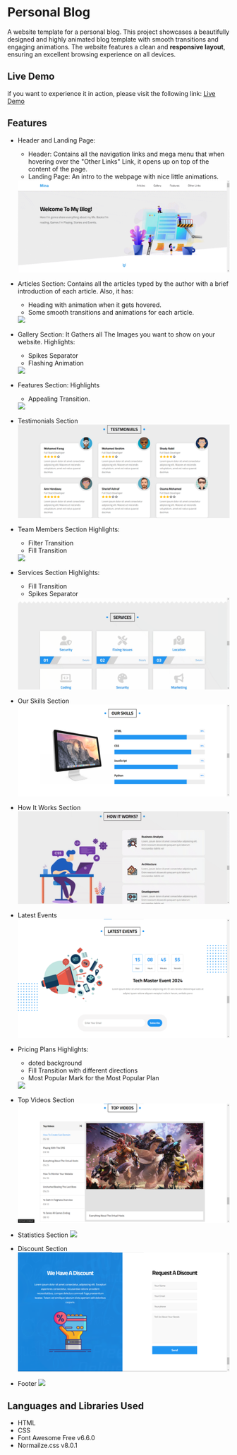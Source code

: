 # Personal Blog
A website template for a personal blog. This project showcases a beautifully designed and highly animated blog template with smooth transitions and engaging animations. The website features a clean and **responsive layout**, ensuring an excellent browsing experience on all devices.

## Live Demo
if you want to experience it in action, please visit the following link: [Live Demo](https://minaanis7.github.io/personal-blog/)

## Features
- Header and Landing Page:
  - Header: Contains all the navigation links and mega menu that when hovering over the "Other Links" Link, it opens up on top of the content of the page.
  - Landing Page: An intro to the webpage with nice little animations.
  <img src="gifs/1.gif" />

- Articles Section:
  Contains all the articles typed by the author with a brief introduction of each article. Also, it has:
  - Heading with animation when it gets hovered.
  - Some smooth transitions and animations for each article.
  <img src="gifs/2.gif" />

- Gallery Section:
  It Gathers all The Images you want to show on your website.
  Highlights:
  - Spikes Separator
  - Flashing Animation
  <img src="gifs/3.gif" />

- Features Section:
  Highlights
  - Appealing Transition.
  <img src="gifs/4.gif" />

- Testimonials Section
  <img src="gifs/5.png" />

- Team Members Section
  Highlights:
  - Filter Transition
  - Fill Transition
  <img src="gifs/6.gif" />

- Services Section
  Highlights:
  - Fill Transition
  - Spikes Separator
  <img src="gifs/7.gif" />

- Our Skills Section
  <img src="gifs/8.png" />

- How It Works Section
  <img src="gifs/9.gif" />

- Latest Events
  <img src="gifs/11.png" />


- Pricing Plans
  Highlights:
  - doted background
  - Fill Transition with different directions
  - Most Popular Mark for the Most Popular Plan
  <img src="gifs/10.gif" />

- Top Videos Section
  <img src="gifs/12.png" />
  
- Statistics Section
  <img src="gifs/13.gif" />

- Discount Section
  <img src="gifs/14.png" />

- Footer
  <img src="gifs/15.gif" />

## Languages and Libraries Used
- HTML
- CSS
- Font Awesome Free v6.6.0
- Normailze.css v8.0.1
